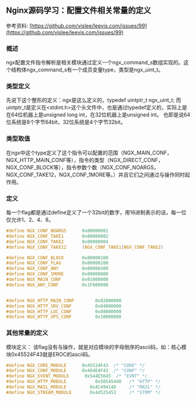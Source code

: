 ## Nginx源码学习：配置文件相关常量的定义

参考资料: [https://github.com/vislee/leevis.com/issues/99](https://github.com/vislee/leevis.com/issues/99)

### 概述
ngx配置文件指令解析是相关模块通过定义一个ngx_command_s数组实现的。这个结构体ngx_command_s有一个成员变量type，类型是ngx_uint_t。

### 类型定义
先说下这个整形的定义：ngx是这么定义的，typedef uintptr_t ngx_uint_t;
而uintptr_t是定义在<stdint.h>这个头文件中，也是通过typedef定义的，实际上是在64位机器上是unsigned long int，在32位机器上是unsigned int。 也即是说64位系统是8个字节64bit，32位系统是4个字节32bit。

### 类型取值
在ngx中这个type定义了这个指令可以配置的范围（NGX_MAIN_CONF，NGX_HTTP_MAIN_CONF等），指令的类型（NGX_DIRECT_CONF，NGX_CONF_BLOCK等），指令参数个数（NGX_CONF_NOARGS，NGX_CONF_TAKE12，NGX_CONF_1MORE等。）并且它们之间通过与操作同时起作用。

### 定义
每一个flag都是通过define定义了一个32bit的数字，用16进制表示的话，每一位仅允许1、2、4、8。
```c
#define NGX_CONF_NOARGS      0x00000001
#define NGX_CONF_TAKE1       0x00000002
#define NGX_CONF_TAKE2       0x00000004
#define NGX_CONF_TAKE12      (NGX_CONF_TAKE1|NGX_CONF_TAKE2)

#define NGX_CONF_BLOCK       0x00000100
#define NGX_CONF_FLAG        0x00000200
#define NGX_CONF_ANY         0x00000400
#define NGX_CONF_1MORE       0x00000800
#define NGX_MAIN_CONF        0x01000000
#define NGX_ANY_CONF         0x1F000000


#define NGX_HTTP_MAIN_CONF        0x02000000
#define NGX_HTTP_SRV_CONF         0x04000000
#define NGX_HTTP_LOC_CONF         0x08000000
#define NGX_HTTP_UPS_CONF         0x10000000
```

### 其他常量的定义
模块定义： 该flag没有与操作，就是对应模块的字母倒序的ascii码，如：核心模块0x45524F43就是EROC的ascii码。
```c
#define NGX_CORE_MODULE      0x45524F43  /* "CORE" */
#define NGX_CONF_MODULE      0x464E4F43  /* "CONF" */
#define NGX_EVENT_MODULE      0x544E5645  /* "EVNT" */
#define NGX_HTTP_MODULE           0x50545448   /* "HTTP" */
#define NGX_MAIL_MODULE         0x4C49414D     /* "MAIL" */
#define NGX_STREAM_MODULE       0x4d525453     /* "STRM" */
```